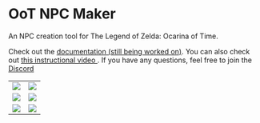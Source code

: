 <h1>OoT NPC Maker</h1>
An NPC creation tool for The Legend of Zelda: Ocarina of Time.

Check out the <a href="https://github.com/skawo/OoT-NPC-Maker/wiki">documentation (still being worked on)</a>. You can also check out <a href="https://www.youtube.com/watch?v=bwDyzOeDjG4"> this instructional video </a>. If you have any questions, feel free to join the <a href="https://discord.com/invite/d9gNnBHvBb">Discord</a>

<table>
  <tr>
    <td>  
      <img src="https://user-images.githubusercontent.com/43761362/148636741-7398b6b3-3fe6-4db6-83b6-13c1bf710d04.png">
    </td>
    <td> 
      <img src="https://user-images.githubusercontent.com/43761362/148636747-9fa7c9ac-9c9f-4e57-95e8-f121f7a4e488.png">
    </td> 
  </tr>
  <tr>
    <td>
      <img src="https://user-images.githubusercontent.com/43761362/148636751-7f6fd856-fab1-4b36-bb6f-791af81cfbcd.png">
    </td>
    <td>
      <img src="https://user-images.githubusercontent.com/43761362/148636806-9ec8bcbd-0ef1-49ea-afb9-3063a4b7744f.png">
    </td>
  </tr>
  <tr>
    <td>
      <img src="https://user-images.githubusercontent.com/43761362/148636887-9cd96338-72fc-4b1e-97e9-f41ba3b9762e.png">
    </td>
    <td>
      <img src="https://user-images.githubusercontent.com/43761362/148636964-d78800ba-6b33-4e0b-bce7-f937ebe19054.png">
    </td>
  </tr>
</table>
